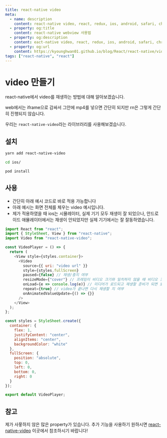 ```yaml
---
title: react-native video
meta:
  - name: description
    content: react-native video, react, redux, ios, android, safari, chrome, google, apple, video, react-native-video
  - property: og:title
    content: react-native webview 사용법
  - property: og:description
    content: eact-native video, react, redux, ios, android, safari, chrome, google, apple, video, react-native-video
  - property: og:url
    content: https://kyounghwan01.github.io/blog/React/react-native/video/
tags: ["react-native", "react"]
---
```


# video 만들기

react-native에서 video를 재생하는 방법에 대해 알아보겠습니다.

web에서는 iframe으로 감싸서 그안에 mp4를 넣으면 간단히 되지만 rn은 그렇게 간단히 진행되지 않습니다.

우리는 `react-native-video`라는 라이브러리를 사용해보겠습니다.

## 설치

```bash
yarn add react-native-video

cd ios/

pod install
```

## 사용

- 간단히 아래 예시 코드로 바로 적용 가능합니다
- 아래 예시는 화면 전체를 체우는 video 예시입니다.
- 제가 적용하였을 때 ios는 시뮬레이터, 실제 기기 모두 재생이 잘 되었으나, 안드로이드 애뮬레이터에서는 재생이 안되었지만 실제 기기에서는 잘 잘동하였습니다.

```js
import React from "react";
import { StyleSheet, View } from "react-native";
import Video from "react-native-video";

const VideoPlayer = () => {
  return (
    <View style={styles.container}>
      <Video
        source={{ uri: "video url" }}
        style={styles.fullScreen}
        paused={false} // 재생/중지 여부
        resizeMode={"cover"} // 프레임이 비디오 크기와 일치하지 않을 때 비디오 크기를 조정하는 방법을 결정합니다. cover : 비디오의 크기를 유지하면서 최대한 맞게
        onLoad={e => console.log(e)} // 미디어가 로드되고 재생할 준비가 되면 호출되는 콜백 함수입니다.
        repeat={true} // video가 끝나면 다시 재생할 지 여부
        onAnimatedValueUpdate={() => {}}
      />
    </View>
  );
};

const styles = StyleSheet.create({
  container: {
    flex: 1,
    justifyContent: "center",
    alignItems: "center",
    backgroundColor: "white"
  },
  fullScreen: {
    position: "absolute",
    top: 0,
    left: 0,
    bottom: 0,
    right: 0
  }
});

export default VideoPlayer;
```

## 참고

제가 사욯하지 않은 많은 property가 있습니다. 추가 기능을 사용하기 원하시면 [react-native-video](https://www.npmjs.com/package/react-native-video) 이곳에서 참조하시기 바랍니다!

<TagLinks />

<Comment />
